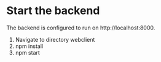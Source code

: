 # Start the backend

The backend is configured to run on http://localhost:8000.

1. Navigate to directory webclient
2. npm install
3. npm start

